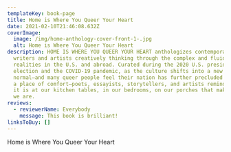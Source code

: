 ```yaml
---
templateKey: book-page
title: Home is Where You Queer Your Heart
date: 2021-02-10T21:46:08.632Z
coverImage:
  image: /img/home-anthology-cover-front-1-.jpg
  alt: Home is Where You Queer Your Heart
description: HOME IS WHERE YOU QUEER YOUR HEART anthologizes contemporary queer
  writers and artists creatively thinking through the complex and fluid
  realities in the U.S. and abroad. Curated during the 2020 U.S. presidential
  election and the COVID-19 pandemic, as the culture shifts into a new
  normal—and many queer people feel their nation has further precluded them from
  a place of comfort—poets, essayists, storytellers, and artists remind us that
  it is at our kitchen tables, in our bedrooms, on our porches that makes us who
  we are.
reviews:
  - reviewerName: Everybody
    message: This book is brilliant!
linksToBuy: []
---
```

Home is Where You Queer Your Heart
